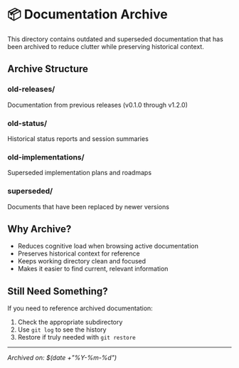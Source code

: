 # 📦 Documentation Archive

This directory contains outdated and superseded documentation that has been archived
to reduce clutter while preserving historical context.

## Archive Structure

### old-releases/
Documentation from previous releases (v0.1.0 through v1.2.0)

### old-status/
Historical status reports and session summaries

### old-implementations/
Superseded implementation plans and roadmaps

### superseded/
Documents that have been replaced by newer versions

## Why Archive?

- Reduces cognitive load when browsing active documentation
- Preserves historical context for reference
- Keeps working directory clean and focused
- Makes it easier to find current, relevant information

## Still Need Something?

If you need to reference archived documentation:
1. Check the appropriate subdirectory
2. Use `git log` to see the history
3. Restore if truly needed with `git restore`

---
*Archived on: $(date +"%Y-%m-%d")*
